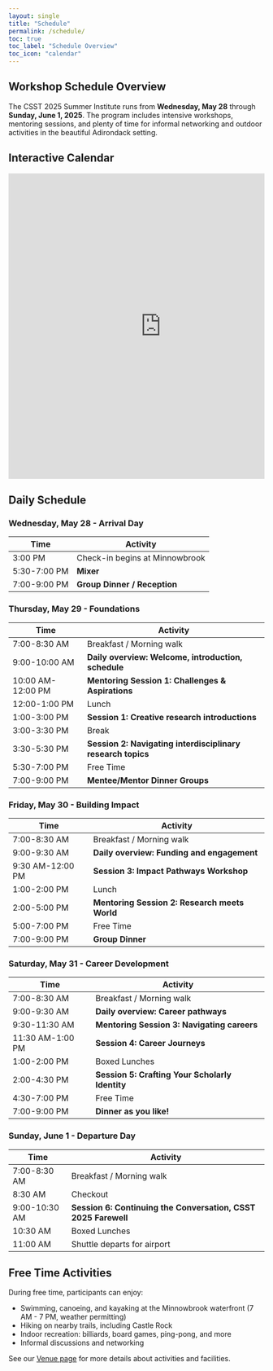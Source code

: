 ```yaml
---
layout: single
title: "Schedule"
permalink: /schedule/
toc: true
toc_label: "Schedule Overview"
toc_icon: "calendar"
---
```


## Workshop Schedule Overview

The CSST 2025 Summer Institute runs from **Wednesday, May 28** through **Sunday, June 1, 2025**. The program includes intensive workshops, mentoring sessions, and plenty of time for informal networking and outdoor activities in the beautiful Adirondack setting.

## Interactive Calendar

<div style="max-width: 100%; overflow-x: auto;">
<iframe src="https://calendar.google.com/calendar/embed?height=600&wkst=2&ctz=America%2FNew_York&showPrint=0&mode=WEEK&showNav=0&showCalendars=0&showTitle=0&src=Y19iMTAwNzgxYzVhYjViNmE1ZThlZjNlZDU5OGExYjMxMTA4NTE0NTVmN2QxZThlMWMxYTJlYmMxODE5NjQ1MmMwQGdyb3VwLmNhbGVuZGFyLmdvb2dsZS5jb20&color=%23a79b8e" style="border-width:0" width="600" height="600" frameborder="0" scrolling="no"></iframe>
</div>

## Daily Schedule

### Wednesday, May 28 - Arrival Day

| Time | Activity |
|------|----------|
| 3:00 PM | Check-in begins at Minnowbrook |
| 5:30-7:00 PM | **Mixer** |
| 7:00-9:00 PM | **Group Dinner / Reception** |

### Thursday, May 29 - Foundations

| Time | Activity |
|------|----------|
| 7:00-8:30 AM | Breakfast / Morning walk |
| 9:00-10:00 AM | **Daily overview: Welcome, introduction, schedule** |
| 10:00 AM-12:00 PM | **Mentoring Session 1: Challenges & Aspirations** |
| 12:00-1:00 PM | Lunch |
| 1:00-3:00 PM | **Session 1: Creative research introductions** |
| 3:00-3:30 PM | Break |
| 3:30-5:30 PM | **Session 2: Navigating interdisciplinary research topics** |
| 5:30-7:00 PM | Free Time |
| 7:00-9:00 PM | **Mentee/Mentor Dinner Groups** |

### Friday, May 30 - Building Impact

| Time | Activity |
|------|----------|
| 7:00-8:30 AM | Breakfast / Morning walk |
| 9:00-9:30 AM | **Daily overview: Funding and engagement** |
| 9:30 AM-12:00 PM | **Session 3: Impact Pathways Workshop** |
| 1:00-2:00 PM | Lunch |
| 2:00-5:00 PM | **Mentoring Session 2: Research meets World** |
| 5:00-7:00 PM | Free Time |
| 7:00-9:00 PM | **Group Dinner** |

### Saturday, May 31 - Career Development

| Time | Activity |
|------|----------|
| 7:00-8:30 AM | Breakfast / Morning walk |
| 9:00-9:30 AM | **Daily overview: Career pathways** |
| 9:30-11:30 AM | **Mentoring Session 3: Navigating careers** |
| 11:30 AM-1:00 PM | **Session 4: Career Journeys** |
| 1:00-2:00 PM | Boxed Lunches |
| 2:00-4:30 PM | **Session 5: Crafting Your Scholarly Identity** |
| 4:30-7:00 PM | Free Time |
| 7:00-9:00 PM | **Dinner as you like!** |

### Sunday, June 1 - Departure Day

| Time | Activity |
|------|----------|
| 7:00-8:30 AM | Breakfast / Morning walk |
| 8:30 AM | Checkout |
| 9:00-10:30 AM | **Session 6: Continuing the Conversation, CSST 2025 Farewell** |
| 10:30 AM | Boxed Lunches |
| 11:00 AM | Shuttle departs for airport |

## Free Time Activities

During free time, participants can enjoy:
- Swimming, canoeing, and kayaking at the Minnowbrook waterfront (7 AM - 7 PM, weather permitting)
- Hiking on nearby trails, including Castle Rock
- Indoor recreation: billiards, board games, ping-pong, and more
- Informal discussions and networking

See our [Venue page](/venue/) for more details about activities and facilities.